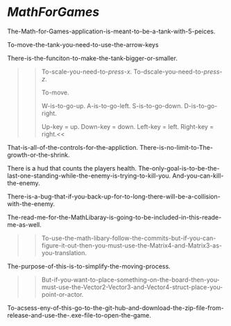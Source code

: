 # *MathForGames*
  The-Math-for-Games-application-is-meant-to-be-a-tank-with-5-peices.

  To-move-the-tank-you-need-to-use-the-arrow-keys
  
  There-is-the-funciton-to-make-the-tank-bigger-or-smaller.
  
>> To-scale-you-need-to-*press*-*x*.
>> To-dscale-you-need-to-*press*-*z*.
>> 
>> To-move.
>> 
>> W-is-to-go-up.
>> A-is-to-go-left.
>> S-is-to-go-down.
>> D-is-to-go-right.
>> 
>> Up-key = up.
>> Down-key = down.
>> Left-key = left.
>> Right-key = right.<<

That-is-all-of-the-controls-for-the-appliction.
There-is-no-limit-to-The-growth-or-the-shrink.

There is a hud that counts the players health.
The-only-goal-is-to-be-the-last-one-standing-while-the-enemy-is-trying-to-kill-you.
And-you-can-kill-the-enemy.

There-is-a-bug-that-if-you-back-up-for-to-long-there-will-be-a-collision-with-the-enemy.

The-read-me-for-the-MathLibaray-is-going-to-be-included-in-this-reade-me-as-well.

>>To-use-the-math-libary-follow-the-commits-but-if-you-can-figure-it-out-then-you-must-use-the-Matrix4-and-Matrix3-as-you-translation.

The-purpose-of-this-is-to-simplify-the-moving-process.

>>But-if-you-want-to-place-something-on-the-board-then-you-must-use-the-Vector2-Vector3-and-Vector4-struct-place-you-point-or-actor.

To-acsess-eny-of-this-go-to-the-git-hub-and-download-the-zip-file-from-release-and-use-the-.exe-file-to-open-the-game.
